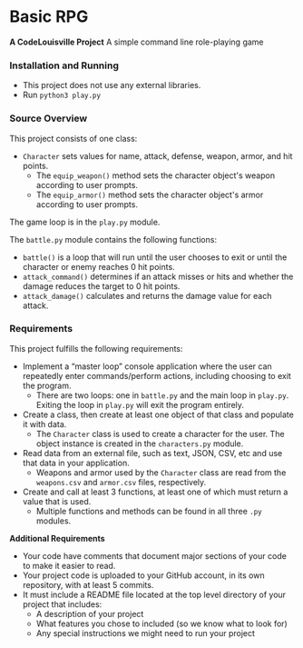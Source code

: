 # Basic RPG

**A CodeLouisville Project**
A simple command line role-playing game

### Installation and Running
- This project does not use any external libraries.
- Run `python3 play.py`

### Source Overview
This project consists of one class:
- `Character` sets values for name, attack, defense, weapon, armor, and hit points.
    - The `equip_weapon()` method sets the character object's weapon according to user prompts.
    - The `equip_armor()` method sets the character object's armor according to user prompts.

The game loop is in the `play.py` module.

The `battle.py` module contains the following functions:
- `battle()` is a loop that will run until the user chooses to exit or until the character or enemy reaches 0 hit points.
- `attack_command()` determines if an attack misses or hits and whether the damage reduces the target to 0 hit points.
- `attack_damage()` calculates and returns the damage value for each attack.

### Requirements
This project fulfills the following requirements:
- Implement a “master loop” console application where the user can repeatedly enter commands/perform actions, including choosing to exit the program.
    - There are two loops: one in `battle.py` and the main loop in `play.py`. Exiting the loop in `play.py` will exit the program entirely.
- Create a class, then create at least one object of that class and populate it with data.
    - The `Character` class is used to create a character for the user. The object instance is created in the `characters.py` module.
- Read data from an external file, such as text, JSON, CSV, etc and use that data in your application.
    - Weapons and armor used by the `Character` class are read from the `weapons.csv` and `armor.csv` files, respectively.
- Create and call at least 3 functions, at least one of which must return a value that is used.
    - Multiple functions and methods can be found in all three `.py` modules.

**Additional Requirements**

- Your code have comments that document major sections of your code to make it easier to read.
- Your project code is uploaded to your GitHub account, in its own repository, with at least 5 commits.
- It must include a README file located at the top level directory of your project that includes:
    - A description of your project
    - What features you chose to included (so we know what to look for)
    - Any special instructions we might need to run your project
